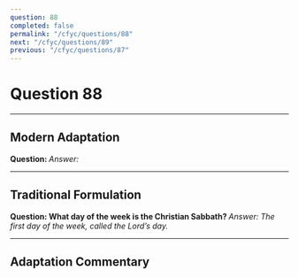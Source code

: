 ```yaml
---
question: 88
completed: false
permalink: "/cfyc/questions/88"
next: "/cfyc/questions/89"
previous: "/cfyc/questions/87"
---
```

# Question 88
---
## Modern Adaptation
<strong>
    Question:
</strong>

<em>
    Answer:
</em>

---
## Traditional Formulation
<strong>
    Question: What day of the week is the Christian Sabbath?
</strong>

<em>
    Answer: The first day of the week, called the Lord’s day.
</em>

---
## Adaptation Commentary
